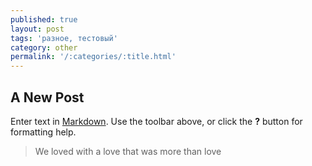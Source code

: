 ```yaml
---
published: true
layout: post
tags: 'разное, тестовый'
category: other
permalink: '/:categories/:title.html'
---
```

## A New Post

Enter text in [Markdown](http://daringfireball.net/projects/markdown/). Use the toolbar above, or click the **?** button for formatting help.

> We loved with a love that was more than love
